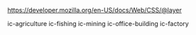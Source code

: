 https://developer.mozilla.org/en-US/docs/Web/CSS/@layer

ic-agriculture
ic-fishing
ic-mining
ic-office-building
ic-factory
